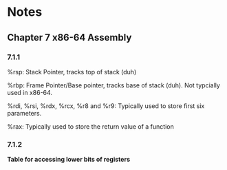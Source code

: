 # Notes

## Chapter 7 x86-64 Assembly

### 7.1.1

%rsp: Stack Pointer, tracks top of stack (duh)

%rbp: Frame Pointer/Base pointer, tracks base of stack (duh). Not typcially used in x86-64.

%rdi, %rsi, %rdx, %rcx, %r8 and %r9: Typically used to store first six parameters.

%rax: Typically used to store the return value of a function

### 7.1.2

__Table for accessing lower bits of registers__